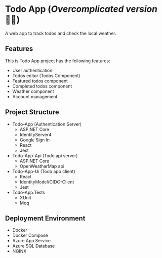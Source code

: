 # Todo App (*Overcomplicated version* 🤷‍♂️)
A web app to track todos and check the local weather.
## Features
This is Todo App project has the following features:
* User authentication
* Todos editor (Todos Component)
* Featured todos component
* Completed todos component
* Weather component
* Account management

## Project Structure
* Todo-App (Authentication Server)
  * ASP.NET Core
  * IdentityServer4
  * Google Sign In
  * React
  * Jest
* Todo-App-Api (Todo api server)
  * ASP.NET Core
  * OpenWeatherMap api
* Todo-App-Ui (Todo app client)
  * React
  * IdentityModel/OIDC-Client
  * Jest
* Todo-App.Tests
  * XUnit
  * Moq

## Deployment Environment
* Docker
* Docker Compose
* Azure App Service
* Azure SQL Database
* NGINX
